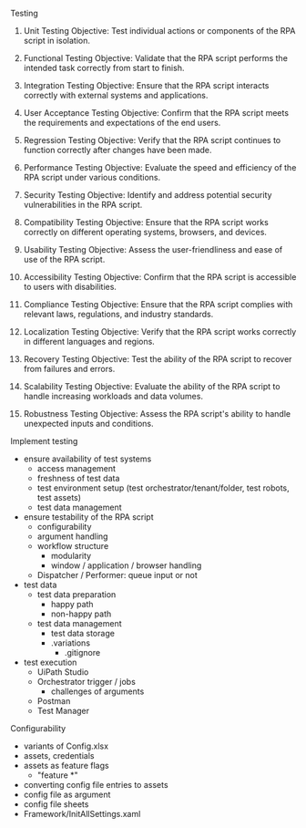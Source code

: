 Testing

1. Unit Testing
   Objective: Test individual actions or components of the RPA script in isolation.

1. Functional Testing
   Objective: Validate that the RPA script performs the intended task correctly from start to finish.

1. Integration Testing
   Objective: Ensure that the RPA script interacts correctly with external systems and applications.

1. User Acceptance Testing
   Objective: Confirm that the RPA script meets the requirements and expectations of the end users.

1. Regression Testing
   Objective: Verify that the RPA script continues to function correctly after changes have been made.

1. Performance Testing
   Objective: Evaluate the speed and efficiency of the RPA script under various conditions.

1. Security Testing
   Objective: Identify and address potential security vulnerabilities in the RPA script.

1. Compatibility Testing
   Objective: Ensure that the RPA script works correctly on different operating systems, browsers, and devices.

1. Usability Testing
   Objective: Assess the user-friendliness and ease of use of the RPA script.

1. Accessibility Testing
   Objective: Confirm that the RPA script is accessible to users with disabilities.

1. Compliance Testing
   Objective: Ensure that the RPA script complies with relevant laws, regulations, and industry standards.

1. Localization Testing
   Objective: Verify that the RPA script works correctly in different languages and regions.

1. Recovery Testing
   Objective: Test the ability of the RPA script to recover from failures and errors.

1. Scalability Testing
   Objective: Evaluate the ability of the RPA script to handle increasing workloads and data volumes.

1. Robustness Testing
   Objective: Assess the RPA script's ability to handle unexpected inputs and conditions.

Implement testing

- ensure availability of test systems
  - access management
  - freshness of test data
  - test environment setup (test orchestrator/tenant/folder, test robots, test assets)
  - test data management
- ensure testability of the RPA script
  - configurability
  - argument handling
  - workflow structure
    - modularity
    - window / application / browser handling
  - Dispatcher / Performer: queue input or not
- test data
  - test data preparation
    - happy path
    - non-happy path
  - test data management
    - test data storage
    - .variations
      - .gitignore
- test execution
  - UiPath Studio
  - Orchestrator trigger / jobs
    - challenges of arguments
  - Postman
  - Test Manager

Configurability

- variants of Config.xlsx
- assets, credentials
- assets as feature flags
  - "feature \*"
- converting config file entries to assets
- config file as argument
- config file sheets
- Framework/InitAllSettings.xaml
